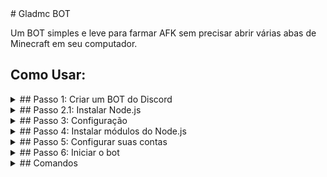 <summary># Gladmc BOT</summary>
<p>Um BOT simples e leve para farmar AFK sem precisar abrir várias abas de Minecraft em seu computador.</p>


## Como Usar:

<details>
<summary>## Passo 1: Criar um BOT do Discord</summary>

<p>Primeiramente, é necessário criar um BOT do Discord em <a href="https://discord.com/developers/applications">Discord Dev</a>.</p>

<details>
<summary>### Passo 1.2: Criar o BOT</summary>

![BOT1](../docs/imgs/BOT1.png)

![BOT2](../docs/imgs/BOT2.png)
</details>

<details>
<summary>### Passo 1.3: Ativar os intents do BOT</summary>

![Intents](../docs/imgs/intents.png)
</details>

<details>
<summary>### Passo 1.4: Gerar um token para o BOT</summary>

![BOT3](../docs/imgs/BOT3.png)
</details>

<details>
<summary>### Passo 1.5: Copiar o Token do BOT</summary>

![BOT4](../docs/imgs/BOT4.png)

Copie o link e cole no navegador

![Bot6](../docs/imgs/bot6.png)

Escolha um grupo e adicione o BOT

![Bot7](../docs/imgs/bot7.png)

- Ative o modo desenvolvedor no seu Discord e copie o ID de um canal de texto onde serão executados os comandos do BOT.

![Canal1](../docs/imgs/canal1.png)
![Canal3](../docs/imgs/canal3.png)
![Canal2](../docs/imgs/canal2.png)
</details>

</details>

<details>
<summary>## Passo 2.1: Instalar Node.js</summary>

<p>Para a próxima etapa, é necessário instalar o <a href="https://nodejs.org/en">Node.js</a> na versão LTS.</p>
</details>

<details>
<summary>## Passo 3: Configuração</summary>

<p>Para começar, edite o arquivo `config.json.example` para `config.json`. Em seguida, abra o arquivo e configure com os dados do seu BOT.</p>

```json
{
    "token": "COLE O TOKEN AQUI",
    "channel": "ID_DO_CANAL"
}
```

</details>

<details>
<summary>## Passo 4: Instalar módulos do Node.js</summary>

<p>Para instalar os módulos do Node.js, clique no arquivo `Instalar.bat` dentro da pasta.</p>
</details>

<details>
<summary>## Passo 5: Configurar suas contas</summary>

<p>Edite o arquivo `accounts.txt.example` para `accounts.txt`.</p>

<p>Abra o arquivo `accounts.txt` e configure suas contas.</p>

Conta original:

```
seunick:123:/pw suapw:microsoft
```

Conta pirata:

```
seunick:suasenha:/pw suapw:
```

**AVISO:** Para o uso de contas originais, será necessário fazer login através do Microsoft/link, que será enviado no console do BOT junto com um código. Assim que logar usando o código enviado, aparecerá uma mensagem dizendo "LOGADO POR NINTENDO SWITCH". Se isso aparecer, deu tudo certo.

</details>

<details>
<summary>## Passo 6: Iniciar o bot</summary>

<p>Para iniciar o bot, basta abrir o arquivo `Start.bat`. Não é necessário fazer mais nada após isso. As contas começarão a entrar no servidor.</p>
</details>

<details>
<summary>## Comandos</summary>

```markdown
!comando NICKDOBOT - Executa o comando em uma conta
!comando all - Executa o comando em todas as contas **NÃO RECOMENDO USAR PARA COMANDO DE !CHAT** 
```

- `!start` -- Inicia os BOTS
- `!cana` -- Compra boost de 12% de cana
- `!cactus` -- Compra boost de 12% de cactus
- `!drop` -- Dropa os itens do inventário do BOT
- `!epic` -- Abre caixas épicas do /caixas
- `!len` -- Abre caixas lendárias do /caixas
- `!vermoney` -- Verifica o dinheiro dos outros
- `!topmoney` -- Verifica o dinheiro dos melhores
- `!balance` -- Verifica o dinheiro dos BOTS
- `!restart` -- Reinicia os BOTS
- `!stop` -- Para os BOTS
- `!chat` -- Envia mensagem através dos BOTS

### Exemplo de uso:

![Nekotop](../docs/imgs/nekotop.png)
</details>